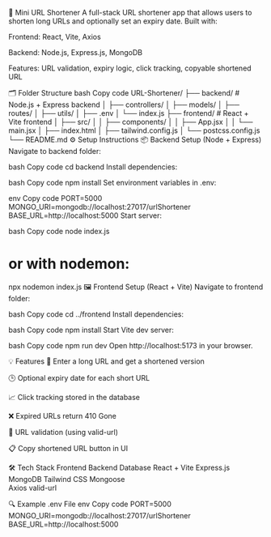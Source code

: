 📎 Mini URL Shortener
A full-stack URL shortener app that allows users to shorten long URLs and optionally set an expiry date. Built with:

Frontend: React, Vite, Axios

Backend: Node.js, Express.js, MongoDB

Features: URL validation, expiry logic, click tracking, copyable shortened URL

🗂️ Folder Structure
bash
Copy code
URL-Shortener/
├── backend/               # Node.js + Express backend
│   ├── controllers/
│   ├── models/
│   ├── routes/
│   ├── utils/
│   ├── .env
│   └── index.js
├── frontend/              # React + Vite frontend
│   ├── src/
│   │   ├── components/
│   │   ├── App.jsx
│   │   └── main.jsx
│   ├── index.html
│   ├── tailwind.config.js
│   └── postcss.config.js
└── README.md
⚙️ Setup Instructions
📦 Backend Setup (Node + Express)
Navigate to backend folder:

bash
Copy code
cd backend
Install dependencies:

bash
Copy code
npm install
Set environment variables in .env:

env
Copy code
PORT=5000
MONGO_URI=mongodb://localhost:27017/urlShortener
BASE_URL=http://localhost:5000
Start server:

bash
Copy code
node index.js
# or with nodemon:
npx nodemon index.js
🖼️ Frontend Setup (React + Vite)
Navigate to frontend folder:

bash
Copy code
cd ../frontend
Install dependencies:

bash
Copy code
npm install
Start Vite dev server:

bash
Copy code
npm run dev
Open http://localhost:5173 in your browser.

💡 Features
🔗 Enter a long URL and get a shortened version

🕒 Optional expiry date for each short URL

📈 Click tracking stored in the database

❌ Expired URLs return 410 Gone

🔐 URL validation (using valid-url)

📋 Copy shortened URL button in UI

🛠️ Tech Stack
Frontend	Backend	Database
React + Vite	Express.js	MongoDB
Tailwind CSS	Mongoose	
Axios	valid-url	

🔍 Example .env File
env
Copy code
PORT=5000
MONGO_URI=mongodb://localhost:27017/urlShortener
BASE_URL=http://localhost:5000
